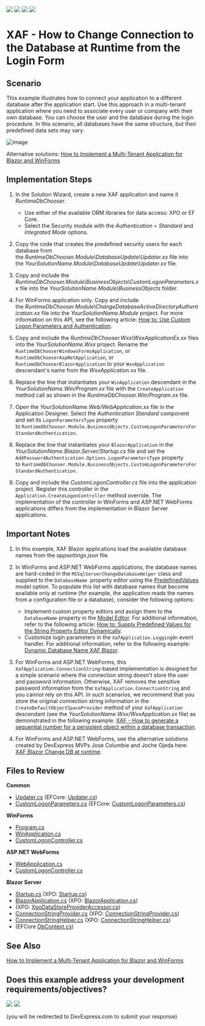 <!-- default badges list -->
![](https://img.shields.io/endpoint?url=https://codecentral.devexpress.com/api/v1/VersionRange/128588168/24.2.1%2B)
[![](https://img.shields.io/badge/Open_in_DevExpress_Support_Center-FF7200?style=flat-square&logo=DevExpress&logoColor=white)](https://supportcenter.devexpress.com/ticket/details/E1344)
[![](https://img.shields.io/badge/📖_How_to_use_DevExpress_Examples-e9f6fc?style=flat-square)](https://docs.devexpress.com/GeneralInformation/403183)
[![](https://img.shields.io/badge/💬_Leave_Feedback-feecdd?style=flat-square)](#does-this-example-address-your-development-requirementsobjectives)
<!-- default badges end -->

# XAF - How to Change Connection to the Database at Runtime from the Login Form

## Scenario

This example illustrates how to connect your application to a different database after the application start. Use this approach in a multi-tenant application where you need to associate every user or company with their own database. You can choose the user and the database during the login procedure. In this scenario, all databases have the same structure, but their predefined data sets may vary.

![image](https://github.com/user-attachments/assets/9f84d324-ac25-46be-897d-99482e7de62b)


Alternative solutions: [How to Implement a Multi-Tenant Application for Blazor and WinForms](https://www.devexpress.com/go/XAF_MultiTenancy_Example.aspx)
  
## Implementation Steps

1. In the Solution Wizard, create a new XAF application and name it _RuntimeDbChooser_.
   * Use either of the available ORM libraries for data access: XPO or EF Core.
   * Select the Security module with the *Authentication = Standard* and *Integrated Mode* options.

2. Copy the code that creates the predefined security users for each database from the _RuntimeDbChooser.Module\DatabaseUpdate\Updater.xx_ file into the _YourSolutionName.Module\DatabaseUpdate\Updater.xx_ file.

3. Copy and include the _RuntimeDbChooser.Module\BusinessObjects\CustomLogonParameters.xx_ file into the *YourSolutionName.Module\BusinessObjects* folder.

4. For WinForms application only. Copy and include the _RuntimeDbChooser.Module\ChangeDatabaseActiveDirectoryAuthentication.xx_ file into the *YourSolutionName.Module* project. For more information on this API, see the following article: [How to: Use Custom Logon Parameters and Authentication](https://documentation.devexpress.com/eXpressAppFramework/CustomDocument112982.aspx).

5. Copy and include the _RuntimeDbChooser.Wxx\WxxApplicationEx.xx_ files into the _YourSolutionName.Wxx_ project. Rename the `RuntimeDbChooserWindowsFormsApplication`, or `RuntimeDbChooserAspNetApplication`, or `RuntimeDbChooserBlazorApplication` to your `WxxApplication` descendant's name from the _WxxApplication.xx_ file.

6. Replace the line that instantiates your `WinApplication` descendant in the _YourSolutionName.Win/Program.xx_ file with the `CreateApplication` method call as shown in the _RuntimeDbChooser.Win/Program.xx_ file.

7. Open the _YourSolutionName.Web/WebApplication.xx_ file in the Application Designer. Select the *Authentication Standard* component and set its `LogonParametersType` property to `RuntimeDbChooser.Module.BusinessObjects.CustomLogonParametersForStandardAuthentication`.

8. Replace the line that instantiates your `BlazorApplication` in the _YourSolutionName.Blazor.Server/Startup.cs_ file and set the `AddPasswordAuthentication.Options.LogonParametersType` property to `RuntimeDbChooser.Module.BusinessObjects.CustomLogonParametersForStandardAuthentication`.

9. Copy and include the _CustomLogonController.cs_ file into the application project. Register this controller in the `Application.CreateLogonController` method override. The implementation of the controller in WinForms and ASP.NET WebForms applications differs from the implementation in Blazor Server applications.

## Important Notes

1. In this example, XAF Blazor applications load the available database names from the _appsettings.json_ file.

2. In WinForms and ASP.NET WebForms applications, the database names are hard-coded in the `MSSqlServerChangeDatabaseHelper` class and supplied to the `DatabaseName`  property editor using the [PredefinedValues](https://documentation.devexpress.com/#eXpressAppFramework/DevExpressExpressAppModelIModelCommonMemberViewItem_PredefinedValuestopic) model option. To populate this list with database names that become available only at runtime (for example, the application reads the names from a configuration file or a database), consider the following options:

   * Implement custom property editors and assign them to the `DatabaseName` property in the [Model Editor](https://documentation.devexpress.com/#eXpressAppFramework/CustomDocument112582). For additional information, refer to the following article: [How to: Supply Predefined Values for the String Property Editor Dynamically](https://documentation.devexpress.com/#eXpressAppFramework/CustomDocument113101).
   * Customize login parameters in the `XafApplication.LoggingOn` event handler. For additional information, refer to the following example: [Dynamic Database Name XAF Blazor](https://supportcenter.devexpress.com/ticket/details/t1002457/dynamic-database-name-xaf-blazor).

3. For WinForms and ASP.NET WebForms, this `XafApplication.ConnectionString`-based implementation is designed for a simple scenario where the connection string doesn't store the user and password information. Otherwise, XAF removes the sensitive password information from the `XafApplication.ConnectionString` and you cannot rely on this API. In such scenarios, we recommend that you store the original connection string information in the `CreateDefaultObjectSpaceProvider` method of your `XafApplication` descendant (see the *YourSolutionName.Wxx/WxxApplication.xx* file) as demonstrated in the following example: [XAF - How to generate a sequential number for a persistent object within a database transaction](https://supportcenter.devexpress.com/ticket/details/e2829#).

4. For WinForms and ASP.NET WebForms, see the alternative solutions created by DevExpress MVPs Jose Columbie and Joche Ojeda here: [XAF Blazor Change DB at runtime](https://www.youtube.com/watch?v=o5t3Nb4zP7A).

## Files to Review

**Common**
* [Updater.cs](./CS/XPO/ASP.NETCore/Blazor/RuntimeDbChooser.Module/DatabaseUpdate/Updater.cs) (EFCore: [Updater.cs](./CS/EFCore/ASP.NETCore/Blazor/RuntimeDbChooser.Module/DatabaseUpdate/Updater.cs))
* [CustomLogonParameters.cs](./CS/XPO/ASP.NETCore/Blazor/RuntimeDbChooser.Module/BusinessObjects/CustomLogonParameters.cs) (EFCore: [CustomLogonParameters.cs](./CS/EFCore/ASP.NETCore/Blazor/RuntimeDbChooser.Module/BusinessObjects/CustomLogonParameters.cs))

**WinForms**
* [Program.cs](./CS/XPO/NET_Framework/RuntimeDbChooser.Win/Program.cs)
* [WinApplication.cs](./CS/XPO/NET_Framework/RuntimeDbChooser.Win/WinApplication.cs)
* [CustomLogonController.cs](./CS/XPO/NET_Framework/RuntimeDbChooser.Win/Controllers/CustomLogonController.cs)

**ASP.NET WebForms**
* [WebApplication.cs](./CS/XPO/NET_Framework/RuntimeDbChooser.Web/WebApplication.cs)
* [CustomLogonController.cs](./CS/XPO/NET_Framework/RuntimeDbChooser.Web/Controllers/CustomLogonController.cs)

**Blazor Server**
* [Startup.cs](./CS/EFCore/ASP.NETCore/Blazor/RuntimeDbChooser.Blazor.Server/Startup.cs) (XPO: [Startup.cs](./CS/XPO/ASP.NETCore/Blazor/RuntimeDbChooser.Blazor.Server/Startup.cs))
* [BlazorApplication.cs](./CS/EFCore/ASP.NETCore/Blazor/RuntimeDbChooser.Blazor.Server/BlazorApplication.cs) (XPO: [BlazorApplication.cs](./CS/XPO/ASP.NETCore/Blazor/RuntimeDbChooser.Blazor.Server/BlazorApplication.cs))
* (XPO: [XpoDataStoreProviderAccessor.cs](./CS/XPO/ASP.NETCore/Blazor/RuntimeDbChooser.Blazor.Server/Services/XpoDataStoreProviderAccessor.cs))
* [ConnectionStringProvider\.cs](./CS/EFCore/ASP.NETCore/Blazor/RuntimeDbChooser.Blazor.Server/Services/ConnectionStringProvider.cs) (XPO: [ConnectionStringProvider.cs](./CS/XPO/ASP.NETCore/Blazor/RuntimeDbChooser.Blazor.Server/Services/ConnectionStringProvider.cs))
* [ConnectionStringHelper\.cs](./CS/EFCore/ASP.NETCore/Blazor/RuntimeDbChooser.Blazor.Server/Services/ConnectionStringHelper.cs) (XPO: [ConnectionStringHelper.cs](./CS/XPO/ASP.NETCore/Blazor/RuntimeDbChooser.Blazor.Server/Services/ConnectionStringHelper.cs))
* (EFCore [DbContext\.cs](./CS/EFCore/ASP.NETCore/Blazor/RuntimeDbChooser.Module/BusinessObjects/DbContext.cs))
<!-- default file list end -->

## See Also
[How to Implement a Multi-Tenant Application for Blazor and WinForms](https://www.devexpress.com/go/XAF_MultiTenancy_Example.aspx)
<!-- feedback -->
## Does this example address your development requirements/objectives?

[<img src="https://www.devexpress.com/support/examples/i/yes-button.svg"/>](https://www.devexpress.com/support/examples/survey.xml?utm_source=github&utm_campaign=xaf-how-to-change-connection-to-the-database-at-runtime&~~~was_helpful=yes) [<img src="https://www.devexpress.com/support/examples/i/no-button.svg"/>](https://www.devexpress.com/support/examples/survey.xml?utm_source=github&utm_campaign=xaf-how-to-change-connection-to-the-database-at-runtime&~~~was_helpful=no)

(you will be redirected to DevExpress.com to submit your response)
<!-- feedback end -->
